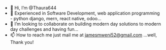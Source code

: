 - 👋 Hi, I’m @Thaura644
- 👀 Experienced in Software Development, web application programming - python django, mern, react native, odoo...
- 💞️ I’m looking to collaborate on building modern day solutions to modern day challenges and having fun...
- 📫 How to reach me just mail me at jamesmweni52@gmail.com ...well, Thank you!
